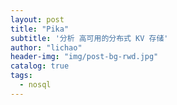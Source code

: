 ```yaml
---
layout: post
title: "Pika"
subtitle: '分析 高可用的分布式 KV 存储'
author: "lichao"
header-img: "img/post-bg-rwd.jpg"
catalog: true
tags:
  - nosql 
---
```

